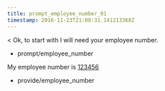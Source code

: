 ```yaml
---
title: prompt_employee_number_01
timestamp: 2016-11-23T21:08:31.141213368Z
---
```


< Ok, to start with I will need your employee number.
* prompt/employee_number

My employee number is [123456](employee_number)
* provide/employee_number
